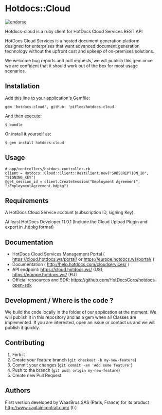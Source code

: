 # Hotdocs::Cloud

[![endorse](https://api.coderwall.com/pifleo/endorsecount.png)](https://coderwall.com/pifleo)

Hotdocs-cloud is a ruby client for HotDocs Cloud Services REST API

HotDocs Cloud Services is a hosted document generation platform designed for enterprises that want advanced document generation technology without the upfront cost and upkeep of on-premises solutions.

We welcome bug reports and pull requests, we will publish this gem once we are
confident that it should work out of the box for most usage scenarios.

## Installation

Add this line to your application's Gemfile:

    gem 'hotdocs-cloud', github: 'pifleo/hotdocs-cloud'

And then execute:

    $ bundle

Or install it yourself as:

    $ gem install hotdocs-cloud

## Usage

    # app/controllers/hotdocs_controller.rb
    client = Hotdocs::Cloud::Client::RestClient.new("SUBSCRIPTION_ID", "SIGNING_KEY")
    @get_session_id = client.CreateSession("Employment Agreement", "/EmploymentAgreement.hdpkg")

## Requirements

A HotDocs Cloud Service account (subscription ID, signing Key).

At least HotDocs Developer 11.0.1 (Include the Cloud Upload Plugin and export in .hdpkg format)

## Documentation

 - HotDocs Cloud Services Management Portal ( https://cloud.hotdocs.ws/portal/ or https://europe.hotdocs.ws/portal/ )
 - Documentation ( http://help.hotdocs.com/cloudservices/ )
 - API endpoint: https://cloud.hotdocs.ws/ (US), https://europe.hotdocs.ws/ (EU)
 - Official ressources and SDK: https://github.com/HotDocsCorp/hotdocs-open-sdk

## Development / Where is the code ?

We build the code locally in the folder of our application at the moment.
We will publish it in this repository and as a gem when all Classes are implemented.
If you are interested, open an issue or contact us and we will publish it quickly.

## Contributing

1. Fork it
2. Create your feature branch (`git checkout -b my-new-feature`)
3. Commit your changes (`git commit -am 'Add some feature'`)
4. Push to the branch (`git push origin my-new-feature`)
5. Create new Pull Request

## Authors

First version developed by WaasBros SAS (Paris, France) for its product http://www.captaincontrat.com/ (fr)
